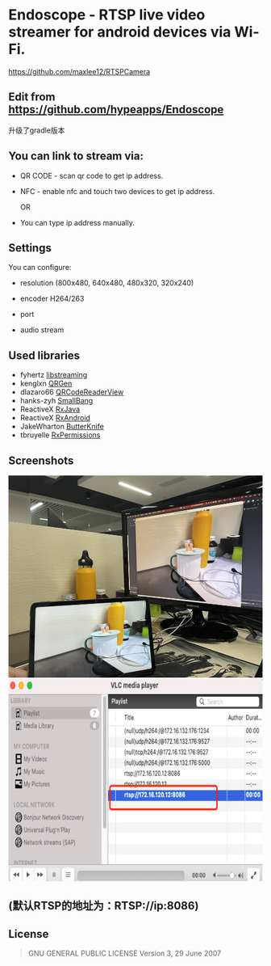# Endoscope - RTSP live video streamer for android devices via Wi-Fi. 

https://github.com/maxlee12/RTSPCamera

##  Edit from https://github.com/hypeapps/Endoscope

升级了gradle版本

## You can link to stream via:

- QR CODE - scan qr code to get ip address.

- NFC - enable nfc and touch two devices to get ip address.

  OR

- You can type ip address manually.

## Settings

You can configure:

- resolution 
(800x480, 640x480,
480x320,
320x240)

- encoder H264/263

- port

- audio stream

## Used libraries

- fyhertz [libstreaming](https://github.com/fyhertz/libstreaming)
- kenglxn [QRGen](https://github.com/kenglxn/QRGen)
- dlazaro66 [QRCodeReaderView](https://github.com/dlazaro66/QRCodeReaderView)
- hanks-zyh [SmallBang](https://github.com/hanks-zyh/SmallBang)
- ReactiveX [RxJava](https://github.com/ReactiveX/RxJava)
- ReactiveX [RxAndroid](https://github.com/ReactiveX/RxAndroid)
- JakeWharton [ButterKnife](https://github.com/JakeWharton/butterknife)
- tbruyelle [RxPermissions](https://github.com/tbruyelle/RxPermissions)

## Screenshots

<img src="https://raw.githubusercontent.com/maxlee12/RTSPCamera/master/img/demo.jpg" alt="Your Library" height="400"/> 
<img src="https://raw.githubusercontent.com/maxlee12/RTSPCamera/master/img/img.png" alt="Your Library" height="400"/>


## (默认RTSP的地址为：RTSP://ip:8086)

## License
>GNU GENERAL PUBLIC LICENSE Version 3, 29 June 2007

